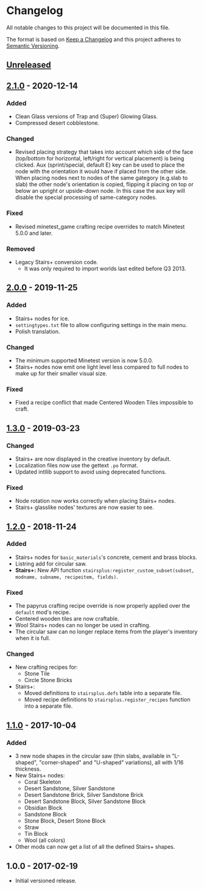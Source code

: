 # Changelog

All notable changes to this project will be documented in this file.

The format is based on [Keep a Changelog](http://keepachangelog.com/en/1.0.0/)
and this project adheres to [Semantic Versioning](http://semver.org/spec/v2.0.0.html).

## [Unreleased]

## [2.1.0] - 2020-12-14

### Added

- Clean Glass versions of Trap and (Super) Glowing Glass.
- Compressed desert cobblestone.

### Changed

- Revised placing strategy that takes into account which side of the face
  (top/bottom for horizontal, left/right for vertical placement) is being clicked.
  Aux (sprint/special, default E) key can be used to place the node with the orientation
  it would have if placed from the other side.
  When placing nodes next to nodes of the same gategory (e.g.slab to slab) the other
  node's orientation is copied, flipping it placing on top or below an upright or
  upside-down node. In this case the aux key will disable the special processing of
  same-category nodes.

### Fixed

- Revised minetest_game crafting recipe overrides to match Minetest 5.0.0 and later.

### Removed

- Legacy Stairs+ conversion code.
  - It was only required to import worlds last edited before Q3 2013.

## [2.0.0] - 2019-11-25

### Added

- Stairs+ nodes for ice.
- `settingtypes.txt` file to allow configuring settings in the main menu.
- Polish translation.

### Changed

- The minimum supported Minetest version is now 5.0.0.
- Stairs+ nodes now emit one light level less compared to full nodes to make up
  for their smaller visual size.

### Fixed

- Fixed a recipe conflict that made Centered Wooden Tiles impossible to craft.

## [1.3.0] - 2019-03-23

### Changed

- Stairs+ are now displayed in the creative inventory by default.
- Localization files now use the gettext `.po` format.
- Updated intllib support to avoid using deprecated functions.

### Fixed

- Node rotation now works correctly when placing Stairs+ nodes.
- Stairs+ glasslike nodes' textures are now easier to see.

## [1.2.0] - 2018-11-24

### Added

- Stairs+ nodes for `basic_materials`'s concrete, cement and brass blocks.
- Listring add for circular saw.
- **Stairs+:** New API function
  `stairsplus:register_custom_subset(subset, modname, subname, recipeitem, fields)`.

### Fixed

- The papyrus crafting recipe override is now properly applied over the
  `default` mod's recipe.
- Centered wooden tiles are now craftable.
- Wool Stairs+ nodes can no longer be used in crafting.
- The circular saw can no longer replace items from the player's inventory
  when it is full.

### Changed

- New crafting recipes for:
  - Stone Tile
  - Circle Stone Bricks
- Stairs+:
  - Moved definitions to `stairsplus.defs` table into a separate file.
  - Moved recipe definitions to `stairsplus.register_recipes` function
    into a separate file.

## [1.1.0] - 2017-10-04

### Added

- 3 new node shapes in the circular saw (thin slabs, available in
  "L-shaped", "corner-shaped" and "U-shaped" variations), all with 1/16
  thickness.
- New Stairs+ nodes:
  - Coral Skeleton
  - Desert Sandstone, Silver Sandstone
  - Desert Sandstone Brick, Silver Sandstone Brick
  - Desert Sandstone Block, Silver Sandstone Block
  - Obsidian Block
  - Sandstone Block
  - Stone Block, Desert Stone Block
  - Straw
  - Tin Block
  - Wool (all colors)
- Other mods can now get a list of all the defined Stairs+ shapes.

## 1.0.0 - 2017-02-19

- Initial versioned release.

[Unreleased]: https://github.com/minetest-mods/moreblocks/compare/v2.1.0...HEAD
[2.1.0]: https://github.com/minetest-mods/moreblocks/compare/v2.0.0...v2.1.0
[2.0.0]: https://github.com/minetest-mods/moreblocks/compare/v1.3.0...v2.0.0
[1.3.0]: https://github.com/minetest-mods/moreblocks/compare/v1.2.0...v1.3.0
[1.2.0]: https://github.com/minetest-mods/moreblocks/compare/v1.1.0...v1.2.0
[1.1.0]: https://github.com/minetest-mods/moreblocks/compare/v1.0.0...v1.1.0
